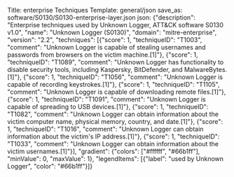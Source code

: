 Title: enterprise Techniques
Template: general/json
save_as: software/S0130/S0130-enterprise-layer.json
json: {"description": "Enterprise techniques used by Unknown Logger, ATT&CK software S0130 v1.0", "name": "Unknown Logger (S0130)", "domain": "mitre-enterprise", "version": "2.2", "techniques": [{"score": 1, "techniqueID": "T1003", "comment": "Unknown Logger is capable of stealing usernames and passwords from browsers on the victim machine.[1]"}, {"score": 1, "techniqueID": "T1089", "comment": "Unknown Logger has functionality to disable security tools, including Kaspersky, BitDefender, and MalwareBytes.[1]"}, {"score": 1, "techniqueID": "T1056", "comment": "Unknown Logger is capable of recording keystrokes.[1]"}, {"score": 1, "techniqueID": "T1105", "comment": "Unknown Logger is capable of downloading remote files.[1]"}, {"score": 1, "techniqueID": "T1091", "comment": "Unknown Logger is capable of spreading to USB devices.[1]"}, {"score": 1, "techniqueID": "T1082", "comment": "Unknown Logger can obtain information about the victim computer name, physical memory, country, and date.[1]"}, {"score": 1, "techniqueID": "T1016", "comment": "Unknown Logger can obtain information about the victim's IP address.[1]"}, {"score": 1, "techniqueID": "T1033", "comment": "Unknown Logger can obtain information about the victim usernames.[1]"}], "gradient": {"colors": ["#ffffff", "#66b1ff"], "minValue": 0, "maxValue": 1}, "legendItems": [{"label": "used by Unknown Logger", "color": "#66b1ff"}]}